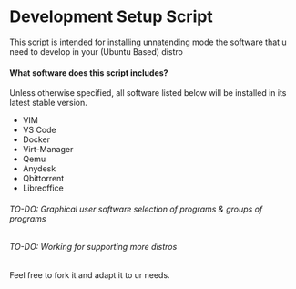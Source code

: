 # Development Setup Script
This script is intended for installing unnatending mode the software that u need to develop in your (Ubuntu Based) distro

#### What software does this script includes?
Unless otherwise specified, all software listed below will be installed in its latest stable version.

- VIM
- VS Code
- Docker
- Virt-Manager
- Qemu
- Anydesk
- Qbittorrent
- Libreoffice

###### TO-DO: Graphical user software selection of programs & groups of programs

###### TO-DO: Working for supporting more distros

Feel free to fork it and adapt it to ur needs.
